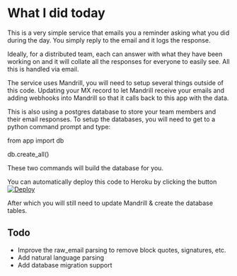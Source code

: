 # What I did today

This is a very simple service that emails you a reminder asking what you did during the day. You simply reply to the email and it logs the response.

Ideally, for a distributed team, each can answer with what they have been working on and it will collate all the responses for everyone to easily see. All this is handled via email.

The service uses Mandrill, you will need to setup several things outside of this code. Updating your MX record to let Mandrill receive your emails and adding webhooks into Mandrill so that it calls back to this app with the data.

This is also using a postgres database to store your team members and their email responses. To setup the databases, you will need to get to a python command prompt and type:

from app import db

db.create_all()

These two commands will build the database for you.

You can automatically deploy this code to Heroku by clicking the button
[![Deploy](https://www.herokucdn.com/deploy/button.png)](https://heroku.com/deploy)

After which you will still need to update Mandrill & create the database tables.

## Todo
* Improve the raw_email parsing to remove block quotes, signatures, etc.
* Add natural language parsing
* Add database migration support

